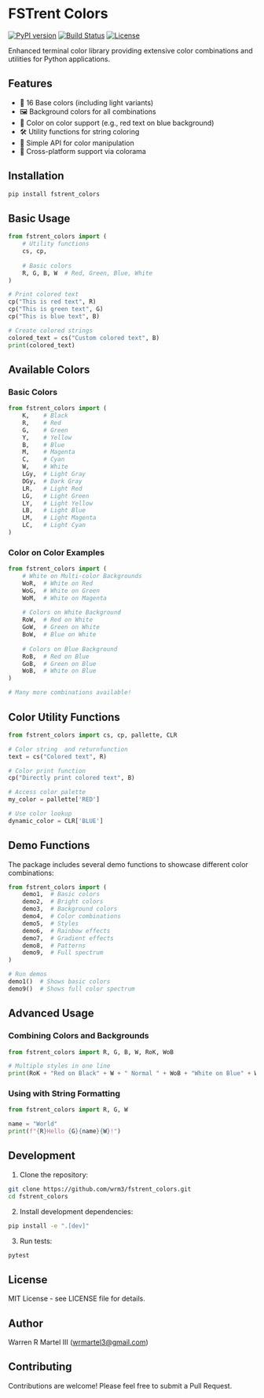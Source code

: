# FSTrent Colors

[![PyPI version](https://badge.fury.io/py/fstrent_colors.svg)](https://badge.fury.io/py/fstrent_colors)
[![Build Status](https://github.com/wrm3/fstrent_colors/actions/workflows/publish.yml/badge.svg)](https://github.com/wrm3/fstrent_colors/actions)
[![License](https://img.shields.io/github/license/wrm3/fstrent_colors)](https://github.com/wrm3/fstrent_colors/blob/main/LICENSE)

Enhanced terminal color library providing extensive color combinations and utilities for Python applications.

## Features

- 🎨 16 Base colors (including light variants)
- 🖼️ Background colors for all combinations
- 🌈 Color on color support (e.g., red text on blue background)
- 🛠️ Utility functions for string coloring
- 📝 Simple API for color manipulation
- 🔧 Cross-platform support via colorama

## Installation

```bash
pip install fstrent_colors
```

## Basic Usage

```python
from fstrent_colors import (
    # Utility functions
    cs, cp,
    
    # Basic colors
    R, G, B, W  # Red, Green, Blue, White
)

# Print colored text
cp("This is red text", R)
cp("This is green text", G)
cp("This is blue text", B)

# Create colored strings
colored_text = cs("Custom colored text", B)
print(colored_text)
```

## Available Colors

### Basic Colors
```python
from fstrent_colors import (
    K,    # Black
    R,    # Red
    G,    # Green
    Y,    # Yellow
    B,    # Blue
    M,    # Magenta
    C,    # Cyan
    W,    # White
    LGy,  # Light Gray
    DGy,  # Dark Gray
    LR,   # Light Red
    LG,   # Light Green
    LY,   # Light Yellow
    LB,   # Light Blue
    LM,   # Light Magenta
    LC,   # Light Cyan
)
```

### Color on Color Examples

```python
from fstrent_colors import (
    # White on Multi-color Backgrounds
    WoR,  # White on Red
    WoG,  # White on Green
    WoM,  # White on Magenta
    
    # Colors on White Background
    RoW,  # Red on White
    GoW,  # Green on White
    BoW,  # Blue on White
    
    # Colors on Blue Background
    RoB,  # Red on Blue
    GoB,  # Green on Blue
    WoB,  # White on Blue
)

# Many more combinations available!
```

## Color Utility Functions

```python
from fstrent_colors import cs, cp, pallette, CLR

# Color string  and returnfunction
text = cs("Colored text", R)

# Color print function
cp("Directly print colored text", B)

# Access color palette
my_color = pallette['RED']

# Use color lookup
dynamic_color = CLR['BLUE']
```

## Demo Functions

The package includes several demo functions to showcase different color combinations:

```python
from fstrent_colors import (
    demo1,  # Basic colors
    demo2,  # Bright colors
    demo3,  # Background colors
    demo4,  # Color combinations
    demo5,  # Styles
    demo6,  # Rainbow effects
    demo7,  # Gradient effects
    demo8,  # Patterns
    demo9,  # Full spectrum
)

# Run demos
demo1()  # Shows basic colors
demo9()  # Shows full color spectrum
```

## Advanced Usage

### Combining Colors and Backgrounds

```python
from fstrent_colors import R, G, B, W, RoK, WoB

# Multiple styles in one line
print(RoK + "Red on Black" + W + " Normal " + WoB + "White on Blue" + W)
```

### Using with String Formatting

```python
from fstrent_colors import R, G, W

name = "World"
print(f"{R}Hello {G}{name}{W}!")
```

## Development

1. Clone the repository:
```bash
git clone https://github.com/wrm3/fstrent_colors.git
cd fstrent_colors
```

2. Install development dependencies:
```bash
pip install -e ".[dev]"
```

3. Run tests:
```bash
pytest
```

## License

MIT License - see LICENSE file for details.

## Author

Warren R Martel III (wrmartel3@gmail.com)

## Contributing

Contributions are welcome! Please feel free to submit a Pull Request.
